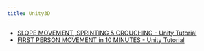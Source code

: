 ```yaml
---
title: Unity3D
---
```


* [SLOPE MOVEMENT, SPRINTING & CROUCHING - Unity Tutorial]([url](https://www.youtube.com/watch?v=xCxSjgYTw9c)https://www.youtube.com/watch?v=xCxSjgYTw9c)
* [FIRST PERSON MOVEMENT in 10 MINUTES - Unity Tutorial]([url](https://www.youtube.com/watch?v=f473C43s8nE)https://www.youtube.com/watch?v=f473C43s8nE)
